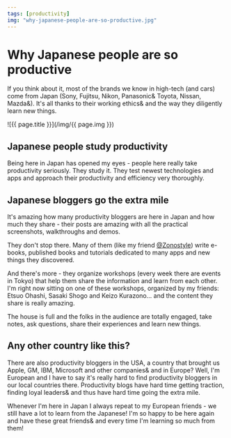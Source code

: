 ```yaml
---
tags: [productivity]
img: "why-japanese-people-are-so-productive.jpg"
---
```


# Why Japanese people are so productive


If you think about it, most of the brands we know in high-tech (and cars) come from Japan (Sony, Fujitsu, Nikon, Panasonic& Toyota, Nissan, Mazda&). It's all thanks to their working ethics& and the way they diligently learn new things.

<!--More-->

![{{ page.title }}](/img/{{ page.img }})

## Japanese people study productivity

Being here in Japan has opened my eyes - people here really take productivity seriously. They study it. They test newest technologies and apps and approach their productivity and efficiency very thoroughly.

## Japanese bloggers go the extra mile

It's amazing how many productivity bloggers are here in Japan and how much they share - their posts are amazing with all the practical screenshots, walkthroughs and demos.

They don't stop there. Many of them (like my friend [@Zonostyle](http://twitter.com/zonostyle)) write e-books, published books and tutorials dedicated to many apps and new things they discovered.

And there's more - they organize workshops (every week there are events in Tokyo) that help them share the information and learn from each other. I'm right now sitting on one of these workshops, organized by my friends: Etsuo Ohashi, Sasaki Shogo and Keizo Kurazono... and the content they share is really amazing.

The house is full and the folks in the audience are totally engaged, take notes, ask questions, share their experiences and learn new things.

## Any other country like this?

There are also productivity bloggers in the USA, a country that brought us Apple, GM, IBM, Microsoft and other companies& and in Europe? Well, I'm European and I have to say it's really hard to find productivity bloggers in our local countries there. Productivity blogs have hard time getting traction, finding loyal leaders& and thus have hard time going the extra mile.

Whenever I'm here in Japan I always repeat to my European friends - we still have a lot to learn from the Japanese! I'm so happy to be here again and have these great friends& and every time I'm learning so much from them!

  
  
  



[n]: https://michael.gratis/nozbe